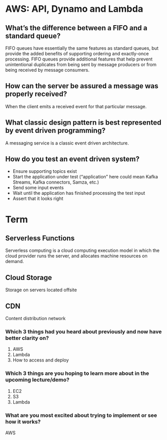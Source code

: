 # AWS: API, Dynamo and Lambda

## What’s the difference between a FIFO and a standard queue?
FIFO queues have essentially the same features as standard queues, but provide the added benefits of supporting ordering and exactly-once processing. FIFO queues provide additional features that help prevent unintentional duplicates from being sent by message producers or from being received by message consumers.

## How can the server be assured a message was properly received?
When the client emits a received event for that particular message. 

## What classic design pattern is best represented by event driven programming?
 A messaging service is a classic event driven architecture.

## How do you test an event driven system?
* Ensure supporting topics exist
* Start the application under test (“application” here could mean Kafka Streams, Kafka connectors, Samza, etc.)
* Send some input events
* Wait until the application has finished processing the test input
* Assert that it looks right

# Term

## Serverless Functions
Serverless computing is a cloud computing execution model in which the cloud provider runs the server, and allocates machine resources on demand.

## Cloud Storage
Storage on servers located offsite

## CDN
Content distribution network

### Which 3 things had you heard about previously and now have better clarity on?
1. AWS 
2. Lambda
3. How to access and deploy

### Which 3 things are you hoping to learn more about in the upcoming lecture/demo?
1. EC2
2. S3
3. Lambda

### What are you most excited about trying to implement or see how it works?
AWS